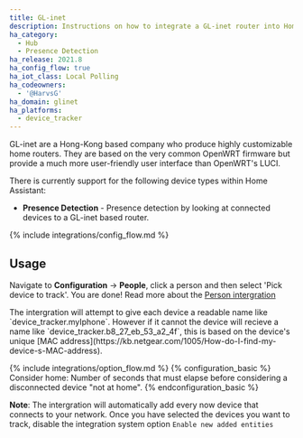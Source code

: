 ```yaml
---
title: GL-inet
description: Instructions on how to integrate a GL-inet router into Home Assistant.
ha_category:
  - Hub
  - Presence Detection
ha_release: 2021.8
ha_config_flow: true
ha_iot_class: Local Polling
ha_codeowners:
  - '@HarvsG'
ha_domain: glinet
ha_platforms:
  - device_tracker
---
```


GL-inet are a Hong-Kong based company who produce highly customizable home routers. They are based on the very common OpenWRT firmware but provide a much more user-friendly user interface than OpenWRT's LUCI.

There is currently support for the following device types within Home Assistant:

- **Presence Detection** - Presence detection by looking at connected devices to a GL-inet based router.

{% include integrations/config_flow.md %}

## Usage
Navigate to **Configuration** -> **People**, click a person and then select 'Pick device to track'. You are done! Read more about the [Person intergration](https://www.home-assistant.io/integrations/person/)
<div class='note warning'>
The intergration will attempt to give each device a readable name like `device_tracker.myIphone`. However if it cannot the device will recieve a name like `device_tracker.b8_27_eb_53_a2_4f`, this is based on the device's unique [MAC address](https://kb.netgear.com/1005/How-do-I-find-my-device-s-MAC-address).

</div>


{% include integrations/option_flow.md %}
{% configuration_basic %}
Consider home: Number of seconds that must elapse before considering a disconnected device "not at home".
{% endconfiguration_basic %}

**Note**: The intergration will automatically add every now device that connects to your network. Once you have selected the devices you want to track, disable the integration system option `Enable new added entities`
